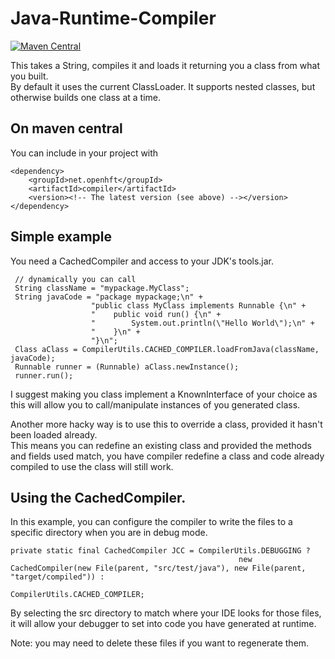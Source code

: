 Java-Runtime-Compiler
=====================
[![Maven Central](https://maven-badges.herokuapp.com/maven-central/net.openhft/compiler/badge.svg)](https://maven-badges.herokuapp.com/maven-central/net.openhft/compiler)

This takes a String, compiles it and loads it returning you a class from what you built.  
By default it uses the current ClassLoader.  It supports nested classes, but otherwise builds one class at a time.

## On maven central

You can include in your project with

    <dependency>
        <groupId>net.openhft</groupId>
        <artifactId>compiler</artifactId>
        <version><!-- The latest version (see above) --></version>
    </dependency>

## Simple example

You need a CachedCompiler and access to your JDK's tools.jar.

     // dynamically you can call
     String className = "mypackage.MyClass";
     String javaCode = "package mypackage;\n" +
                      "public class MyClass implements Runnable {\n" +
                      "    public void run() {\n" +
                      "        System.out.println(\"Hello World\");\n" +
                      "    }\n" +
                      "}\n";
     Class aClass = CompilerUtils.CACHED_COMPILER.loadFromJava(className, javaCode);
     Runnable runner = (Runnable) aClass.newInstance();
     runner.run();
     
I suggest making you class implement a KnownInterface of your choice as this will allow you to call/manipulate instances of you generated class.

Another more hacky way is to use this to override a class, provided it hasn't been loaded already.  
This means you can redefine an existing class and provided the methods and fields used match,
you have compiler redefine a class and code already compiled to use the class will still work.

## Using the CachedCompiler.

In this example, you can configure the compiler to write the files to a specific directory when you are in debug mode.
       
    private static final CachedCompiler JCC = CompilerUtils.DEBUGGING ?
                                                       new CachedCompiler(new File(parent, "src/test/java"), new File(parent, "target/compiled")) :
                                                       CompilerUtils.CACHED_COMPILER;
     
By selecting the src directory to match where your IDE looks for those files, it will allow your debugger to set into code you have generated at runtime.

Note: you may need to delete these files if you want to regenerate them.
